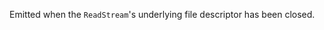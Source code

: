<!-- YAML
added: v0.1.93
-->

Emitted when the `ReadStream`'s underlying file descriptor has been closed.

